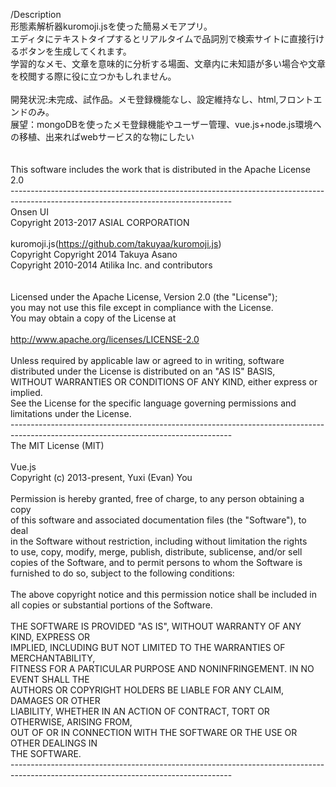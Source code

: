 /Description<br />
形態素解析器kuromoji.jsを使った簡易メモアプリ。<br />
エディタにテキストタイプするとリアルタイムで品詞別で検索サイトに直接行けるボタンを生成してくれます。<br />
学習的なメモ、文章を意味的に分析する場面、文章内に未知語が多い場合や文章を校閲する際に役に立つかもしれません。<br />
<br />
開発状況:未完成、試作品。メモ登録機能なし、設定維持なし、html,フロントエンドのみ。<br />
展望：mongoDBを使ったメモ登録機能やユーザー管理、vue.js+node.js環境への移植、出来ればwebサービス的な物にしたい<br />
<br />
<br />
This software includes the work that is distributed in the Apache License 2.0<br />
-------------------------------------------------------------------------------------------------------------------------------------<br />
Onsen UI<br />
    Copyright 2013-2017 ASIAL CORPORATION<br />
<br />
kuromoji.js(https://github.com/takuyaa/kuromoji.js)<br />
    Copyright Copyright 2014 Takuya Asano<br />
    Copyright 2010-2014 Atilika Inc. and contributors<br />
<br />
<br />
Licensed under the Apache License, Version 2.0 (the "License");<br />
you may not use this file except in compliance with the License.<br />
You may obtain a copy of the License at<br />
<br />
    http://www.apache.org/licenses/LICENSE-2.0<br />
<br />
Unless required by applicable law or agreed to in writing, software<br />
distributed under the License is distributed on an "AS IS" BASIS,<br />
WITHOUT WARRANTIES OR CONDITIONS OF ANY KIND, either express or implied.<br />
See the License for the specific language governing permissions and<br />
limitations under the License.<br />
-------------------------------------------------------------------------------------------------------------------------------------<br />
The MIT License (MIT)<br />
<br />
Vue.js<br />
 Copyright (c) 2013-present, Yuxi (Evan) You<br />
<br />
Permission is hereby granted, free of charge, to any person obtaining a copy<br />
of this software and associated documentation files (the "Software"), to deal<br />
in the Software without restriction, including without limitation the rights<br />
to use, copy, modify, merge, publish, distribute, sublicense, and/or sell<br />
copies of the Software, and to permit persons to whom the Software is<br />
furnished to do so, subject to the following conditions:<br />
<br />
The above copyright notice and this permission notice shall be included in<br />
all copies or substantial portions of the Software.<br />
<br />
THE SOFTWARE IS PROVIDED "AS IS", WITHOUT WARRANTY OF ANY KIND, EXPRESS OR<br />
IMPLIED, INCLUDING BUT NOT LIMITED TO THE WARRANTIES OF MERCHANTABILITY,<br />
FITNESS FOR A PARTICULAR PURPOSE AND NONINFRINGEMENT. IN NO EVENT SHALL THE<br />
AUTHORS OR COPYRIGHT HOLDERS BE LIABLE FOR ANY CLAIM, DAMAGES OR OTHER<br />
LIABILITY, WHETHER IN AN ACTION OF CONTRACT, TORT OR OTHERWISE, ARISING FROM,<br />
OUT OF OR IN CONNECTION WITH THE SOFTWARE OR THE USE OR OTHER DEALINGS IN<br />
THE SOFTWARE.<br />
-------------------------------------------------------------------------------------------------------------------------------------<br />
